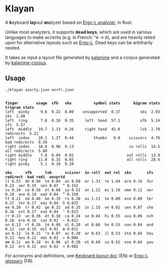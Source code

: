 # Klayan

A **k**eyboard **lay**out **an**alyzer based on [Ergo-L analyzer][ergol-stats], in Rust.

Unlike most analyzers, it supports **dead keys**, which are used in various languages to make accents (e.g. in French: ^e → ê), and are heavily relied upon for alternative layouts such as [Ergo-L][ergol]. Dead keys can be arbitrarily nested.

It takes as input a layout file generated by [kalamine][kalamine] and a corpus generated by [kalamine-corpus][kalamine-corpus].

[ergol-stats]: https://ergol.org/stats/
[ergol]: https://ergol.org/
[kalamine]: https://github.com/OneDeadKey/kalamine
[kalamine-corpus]: https://github.com/OneDeadKey/kalamine-corpus

## Usage

```sh
./klayan azerty.json en+fr.json
```

<pre><code>
<b>finger        usage  sfb   sku          symbol stats      bigram stats         trigram stats</b>
left  pinky     9.6  0.22  0.00    unsupported  0.37         sku  2.03             sks  1.48
left  ring      7.8  0.10  0.35     left  hand  57.1         sfb  5.24             sfs  5.57
left  middle   19.7  2.13  0.26     right hand  42.8         lsb  2.70       redirects  5.21
left  index    20.1  1.27  0.44         thumbs   0.0    scissors  4.76   bad redirects  0.59
right index    18.8  0.90  0.13                         in rolls  14.5   all redirects  5.80
right middle    7.8  0.09  0.01                        out rolls  13.9                      
right ring     11.0  0.35  0.65                        all rolls  28.4                      
right pinky     5.1  0.18  0.20                                                             

<b>sku      sfb      lsb      scissor  in roll  out rol  sks       sfs       redirect  bad redi  unsprtd</b>
ll 0.53  de 0.94  te 0.89  as 0.60  er 1.33  re 1.44  ere 0.16  for 0.23  ver 0.19  ses 0.07  “ 0.152
ss 0.34  ce 0.56  et 0.60  sa 0.52  on 1.22  es 1.19  eme 0.11  ver 0.19  ave 0.19  ead 0.04  ” 0.150
tt 0.21  ed 0.46  be 0.33  rs 0.28  ou 1.21  te 0.89  eve 0.09  ter 0.17  ter 0.17  eas 0.04  ñ 0.023
ee 0.20  tr 0.42  ge 0.22  ad 0.25  in 1.15  ve 0.62  ses 0.07  che 0.16  est 0.17  ese 0.04  ‘ 0.013
rr 0.13  un 0.36  ét 0.10  ca 0.24  se 0.84  hi 0.55  ava 0.06  nch 0.16  ere 0.16  cas 0.02  — 0.012
nn 0.13  rt 0.26  té 0.08  ul 0.20  at 0.66  ho 0.53  nan 0.04  end 0.12  ion 0.15  mil 0.02  œ 0.011
oo 0.12  lo 0.21  ^o 0.07  ac 0.20  ar 0.63  il 0.53  ete 0.04  hou 0.12  hou 0.12  omi 0.02  « 0.004
mm 0.11  wa 0.18  éc 0.06  pl 0.20  et 0.60  sa 0.52  ese 0.04  you 0.12  ers 0.12  exc 0.02  » 0.002
</code></pre>

For acronyms and definitions, see [Keyboard layout doc][keyb-doc] (EN) or [Ergo-L glossary][ergol-glossary] (FR).

[keyb-doc]: https://docs.google.com/document/d/1W0jhfqJI2ueJ2FNseR4YAFpNfsUM-_FlREHbpNGmC2o/
[ergol-glossary]: https://ergol.org/ressources/glossaire/
